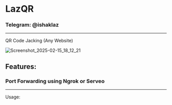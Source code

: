 # LazQR
### Telegram: @ishaklaz
_______________________________
QR Code Jacking (Any Website)

![Screenshot_2025-02-15_18_12_21](https://github.com/user-attachments/assets/eea8af14-dc43-404d-b11f-8f97e37a3d93)

## Features:
### Port Forwarding using Ngrok or Serveo
__________________________________
Usage:

``` git clone https://github.com/thelinuxchoice/ohmyqr 
